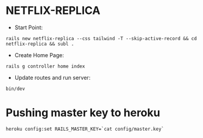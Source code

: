 # NETFLIX-REPLICA

* Start Point:
```
rails new netflix-replica --css tailwind -T --skip-active-record && cd netflix-replica && subl .
```
* Create Home Page:
```
rails g controller home index
```
* Update routes and run server:
```
bin/dev
```

# Pushing master key to heroku
```
heroku config:set RAILS_MASTER_KEY=`cat config/master.key`
```
